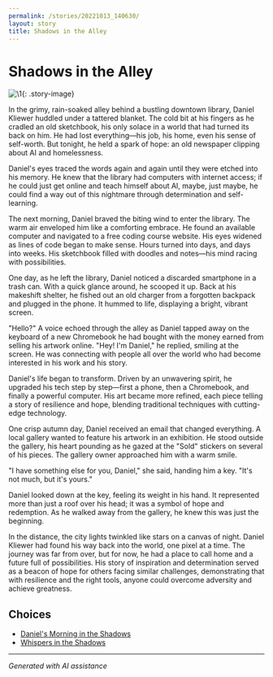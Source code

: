 ```yaml
---
permalink: /stories/20221013_140630/
layout: story
title: Shadows in the Alley
---
```


# Shadows in the Alley

![\1](/input_images/20221013_140630){: .story-image}

In the grimy, rain-soaked alley behind a bustling downtown library, Daniel Kliewer huddled under a tattered blanket. The cold bit at his fingers as he cradled an old sketchbook, his only solace in a world that had turned its back on him. He had lost everything—his job, his home, even his sense of self-worth. But tonight, he held a spark of hope: an old newspaper clipping about AI and homelessness.

Daniel's eyes traced the words again and again until they were etched into his memory. He knew that the library had computers with internet access; if he could just get online and teach himself about AI, maybe, just maybe, he could find a way out of this nightmare through determination and self-learning.

The next morning, Daniel braved the biting wind to enter the library. The warm air enveloped him like a comforting embrace. He found an available computer and navigated to a free coding course website. His eyes widened as lines of code began to make sense. Hours turned into days, and days into weeks. His sketchbook filled with doodles and notes—his mind racing with possibilities.

One day, as he left the library, Daniel noticed a discarded smartphone in a trash can. With a quick glance around, he scooped it up. Back at his makeshift shelter, he fished out an old charger from a forgotten backpack and plugged in the phone. It hummed to life, displaying a bright, vibrant screen.

"Hello?" A voice echoed through the alley as Daniel tapped away on the keyboard of a new Chromebook he had bought with the money earned from selling his artwork online.
"Hey! I'm Daniel," he replied, smiling at the screen. He was connecting with people all over the world who had become interested in his work and his story.

Daniel's life began to transform. Driven by an unwavering spirit, he upgraded his tech step by step—first a phone, then a Chromebook, and finally a powerful computer. His art became more refined, each piece telling a story of resilience and hope, blending traditional techniques with cutting-edge technology.

One crisp autumn day, Daniel received an email that changed everything. A local gallery wanted to feature his artwork in an exhibition. He stood outside the gallery, his heart pounding as he gazed at the "Sold" stickers on several of his pieces. The gallery owner approached him with a warm smile.

"I have something else for you, Daniel," she said, handing him a key. "It's not much, but it's yours."

Daniel looked down at the key, feeling its weight in his hand. It represented more than just a roof over his head; it was a symbol of hope and redemption. As he walked away from the gallery, he knew this was just the beginning.

In the distance, the city lights twinkled like stars on a canvas of night. Daniel Kliewer had found his way back into the world, one pixel at a time. The journey was far from over, but for now, he had a place to call home and a future full of possibilities. His story of inspiration and determination served as a beacon of hope for others facing similar challenges, demonstrating that with resilience and the right tools, anyone could overcome adversity and achieve greatness.


## Choices

* [Daniel's Morning in the Shadows](/stories/476485520_618748147579301_2628358660310613573_n)
* [Whispers in the Shadows](/stories/20221113_161248)


---
*Generated with AI assistance*

